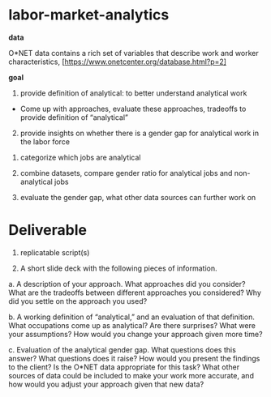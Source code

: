 # labor-market-analytics


**data**

O*NET data contains a rich set of variables that describe work and worker characteristics, [https://www.onetcenter.org/database.html?p=2]



**goal**

1. provide definition of analytical: to better understand analytical work 

-   Come up with approaches, evaluate these approaches, tradeoffs to provide definition of “analytical”



2. provide insights on whether there is a gender gap for analytical work in the labor force

1) categorize which jobs are analytical

2) combine datasets, compare gender ratio for analytical jobs and non-analytical jobs 

3) evaluate the gender gap, what other data sources can further work on



# **Deliverable**
1. replicatable script(s) 

2. A short slide deck with the following pieces of information. 

a.       A description of your approach. What approaches did you consider? What are the tradeoffs between different approaches you considered? Why did you settle on the approach you used?  

b.       A working definition of “analytical,” and an evaluation of that definition. What occupations come up as analytical? Are there surprises? What were your assumptions? How would you change your approach given more time?  

c.       Evaluation of the analytical gender gap. What questions does this answer? What questions does it raise? How would you present the findings to the client? Is the O*NET data appropriate for this task? What other sources of data could be included to make your work more accurate, and how would you adjust your approach given that new data? 

 
